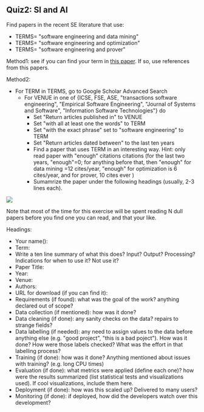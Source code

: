 ## Quiz2: SI and AI


Find papers in the recent SE literature that use:

- TERMS=  "software engineering and data mining"
- TERMS=  "software engineering and optimization"
- TERMS=  "software engineering and prover"


Method1: see if you can find your term in  [this paper](https://arxiv.org/pdf/1812.01550.pdf). If so, use references from this 
papers.

Method2:

- For TERM in TERMS, go to Google Scholar Advanced Search
    - For VENUE in one of {ICSE, FSE, ASE, "transactions software engineering", "Empirical Software Engineering", "Journal of Systems and Software", "Information Software Technologies"} do
         - Set "Return articles published in" to VENUE
         - Set "with all at least one the words" to TERM 
         - Set "with the exact phrase" set to "software engineering" to TERM 
         - Set "Return articles dated between" to the last ten years
         - Find a  paper that uses TERM in an interesting way. 
           Hint: only read paper with "enough" citations citations (for the last two years, "enough"=0; for anything
           before that, then "enough" for data mining =12 cites/year, "enough" for optimization is 6 cites/year, and for prover, 10 cites ever )
         - Sumamrize the paper under the following headings (usually, 2-3 lines each).

![](/img/googlesearch.png)

Note that most of the time for this exercise will be spent
reading N dull papers before you find one you can read, and that your like.

Headings:

- Your name():
- Term:
- Write a ten line summary of what this does? Input? Output? Processing? Indications for when to use it? Not use it?
- Paper Title:
- Year:
- Venue:
- Authors:
- URL for download (if you can find it):
- Requirements (if found): what was the goal of the work? anything declared out of scope?
- Data collection (if mentioned): how was it done?
- Data cleaning (if done): any sanity checks on the data? repairs to strange fields?
- Data labelling (if needed): any need to assign values to the data before anything else (e.g. "good project", "this is a bad poject"). How was it done? How were those labels checked? What was the effort in that labelling process?
- Training (if done): how was it done? Anything mentioned about issues with training? (e.g. long CPU times)
- Evaluation (if done): what metrics were applied (define each one)? how were the results summarized (list statistical tests and visualizations used). If cool visualizations, include them here.
- Deployment (if done): how was this scaled up? Delivered to many users?
- Monitoring (if done): if deployed, how did the developers watch over this development?
